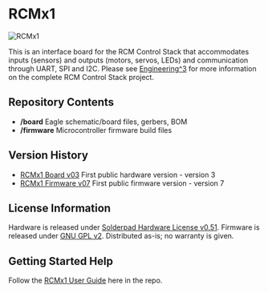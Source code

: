RCMx1
========================

![RCMx1](http://engineering3.org/wp-content/uploads/GitHub/RCMx1.jpg)

This is an interface board for the RCM Control Stack that accommodates inputs (sensors) and outputs (motors, servos, LEDs) and communication through UART, SPI and I2C. Please see [Engineering^3](http://engineering3.com/) for more information on the complete RCM Control Stack project.


Repository Contents
-------------------

* **/board** Eagle schematic/board files, gerbers, BOM
* **/firmware** Microcontroller firmware build files


Version History
---------------
* [RCMx1 Board v03](https://github.com/Engineering-3/RCMx1/tree/master/board/RCMx1_v03) First public hardware version - version 3 
* [RCMx1 Firmware v07](https://github.com/Engineering-3/RCMx1/tree/master/firmware) First public firmware version - version 7


License Information
-------------------
Hardware is released under [Solderpad Hardware License v0.51](http://solderpad.org/licenses/SHL-0.51/).
Firmware is released under [GNU GPL v2](http://www.gnu.org/licenses/old-licenses/gpl-2.0.html).
Distributed as-is; no warranty is given.


Getting Started Help
--------------------
Follow the [RCMx1 User Guide](https://github.com/Engineering-3/RCMx1/blob/master/firmware/docs/RCMx1%20User%20Guide.doc?raw=true) here in the repo.


